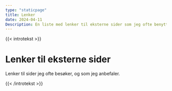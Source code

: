 ```yaml
--- 
type: "staticpage"
title: Lenker
date: 2024-04-11
Description: En liste med lenker til eksterne sider som jeg ofte benytter og anbefaler andre å besøke.
---
```

{{< introtekst >}}
<h1>Lenker til eksterne sider</h1>
<p class="ingress">Lenker til sider jeg ofte besøker, og som jeg anbefaler.</p>
{{< /introtekst >}}
